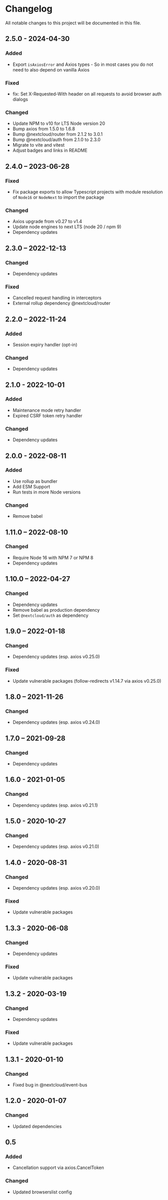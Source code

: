 <!--
  - SPDX-FileCopyrightText: 2019-2024 Nextcloud GmbH and Nextcloud contributors
  - SPDX-License-Identifier: GPL-3.0-or-later
-->
# Changelog
All notable changes to this project will be documented in this file.

## 2.5.0 - 2024-04-30
### Added
* Export `isAxiosError` and Axios types - So in most cases you do not need to also depend on vanilla Axios

### Fixed
* fix: Set X-Requested-With header on all requests to avoid browser auth dialogs

### Changed
* Update NPM to v10 for LTS Node version 20
* Bump axios from 1.5.0 to 1.6.8
* Bump @nextcloud/router from 2.1.2 to 3.0.1
* Bump @nextcloud/auth from 2.1.0 to 2.3.0
* Migrate to vite and vitest
* Adjust badges and links in README

## 2.4.0 – 2023-06-28
### Fixed
- Fix package exports to allow Typescript projects with module
  resolution of `Node16` or `NodeNext` to import the package

### Changed
- Axios upgrade from v0.27 to v1.4
- Update node engines to next LTS (node 20 / npm 9) 
- Dependency updates

## 2.3.0 – 2022-12-13
### Changed
- Dependency updates
### Fixed
- Cancelled request handling in interceptors
- External rollup dependency @nextcloud/router

## 2.2.0 – 2022-11-24
### Added
- Session expiry handler (opt-in)
### Changed
- Dependency updates

## 2.1.0 - 2022-10-01
### Added
- Maintenance mode retry handler
- Expired CSRF token retry handler
### Changed
- Dependency updates

## 2.0.0 - 2022-08-11
### Added
- Use rollup as bundler
- Add ESM Support
- Run tests in more Node versions
### Changed
- Remove babel

## 1.11.0 – 2022-08-10
### Changed
- Require Node 16 with NPM 7 or NPM 8
- Dependency updates

## 1.10.0 – 2022-04-27
### Changed
- Dependency updates
- Remove babel as production dependency
- Set `@nextcloud/auth` as dependency

## 1.9.0 – 2022-01-18
### Changed
- Dependency updates (esp. axios v0.25.0)
### Fixed
- Update vulnerable packages (follow-redirects v1.14.7 via axios v0.25.0)

## 1.8.0 – 2021-11-26
### Changed
- Dependency updates (esp. axios v0.24.0)

## 1.7.0 – 2021-09-28
### Changed
- Dependency updates

## 1.6.0 - 2021-01-05
### Changed
- Dependency updates (esp. axios v0.21.1)

## 1.5.0 - 2020-10-27
### Changed
- Dependency updates (esp. axios v0.21.0)

## 1.4.0 - 2020-08-31
### Changed
- Dependency updates (esp. axios v0.20.0)
### Fixed
- Update vulnerable packages

## 1.3.3 - 2020-06-08
### Changed
- Dependency updates
### Fixed
- Update vulnerable packages

## 1.3.2 - 2020-03-19
### Changed
- Dependency updates
### Fixed
- Update vulnerable packages

## 1.3.1 - 2020-01-10
### Changed
- Fixed bug in @nextcloud/event-bus

## 1.2.0 - 2020-01-07
### Changed
- Updated dependencies

## 0.5
### Added
- Cancellation support via axios.CancelToken
### Changed
- Updated browserslist config
